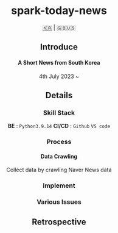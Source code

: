 <div align=center>

# spark-today-news
[🇰🇷]() | 🇬🇧🇺🇸

## Introduce
#### A Short News from South Korea
4th July 2023 ~ 


## Details
### Skill Stack
**BE** : `Python3.9.14`
**CI/CD** : `Github` `VS code`

### Process
#### Data Crawling
Collect data by crawling Naver News data


### Implement

### Various Issues

## Retrospective



</div>